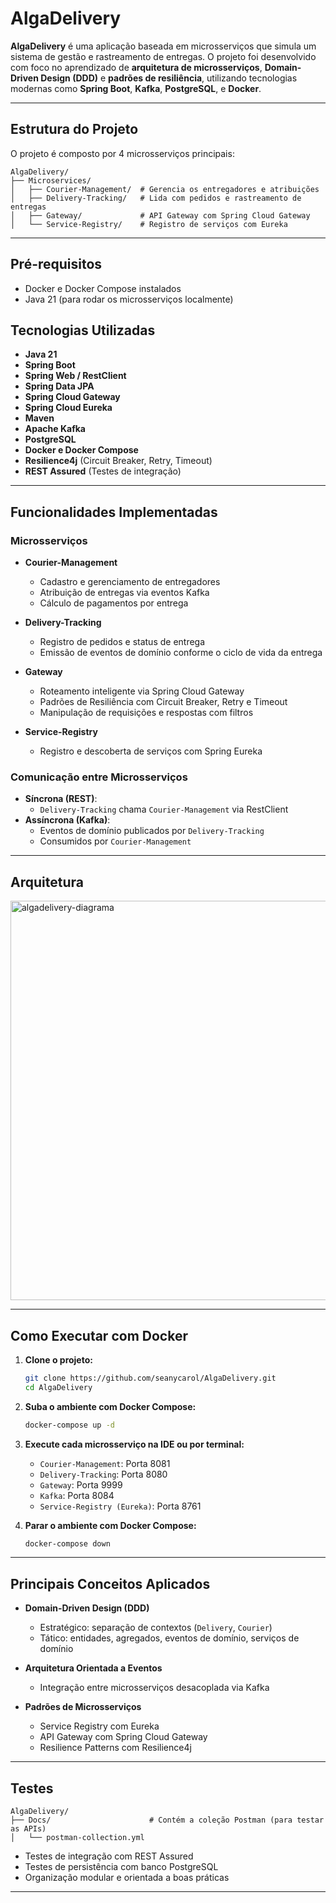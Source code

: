 
# AlgaDelivery

**AlgaDelivery** é uma aplicação baseada em microsserviços que simula um sistema de gestão e rastreamento de entregas. O projeto foi desenvolvido com foco no aprendizado de **arquitetura de microsserviços**, **Domain-Driven Design (DDD)** e **padrões de resiliência**, utilizando tecnologias modernas como **Spring Boot**, **Kafka**, **PostgreSQL**, e **Docker**.

---

## Estrutura do Projeto

O projeto é composto por 4 microsserviços principais:

```
AlgaDelivery/
├── Microservices/
│   ├── Courier-Management/  # Gerencia os entregadores e atribuições
│   ├── Delivery-Tracking/   # Lida com pedidos e rastreamento de entregas
│   ├── Gateway/             # API Gateway com Spring Cloud Gateway
│   └── Service-Registry/    # Registro de serviços com Eureka  
```

---

## Pré-requisitos

- Docker e Docker Compose instalados
- Java 21 (para rodar os microsserviços localmente)
  
##  Tecnologias Utilizadas

- **Java 21**
- **Spring Boot**
- **Spring Web / RestClient**
- **Spring Data JPA**
- **Spring Cloud Gateway**
- **Spring Cloud Eureka**
- **Maven**
- **Apache Kafka**
- **PostgreSQL**
- **Docker e Docker Compose**
- **Resilience4j** (Circuit Breaker, Retry, Timeout)
- **REST Assured** (Testes de integração)

---

## Funcionalidades Implementadas

### Microsserviços

- **Courier-Management**
  - Cadastro e gerenciamento de entregadores
  - Atribuição de entregas via eventos Kafka
  - Cálculo de pagamentos por entrega

- **Delivery-Tracking**
  - Registro de pedidos e status de entrega
  - Emissão de eventos de domínio conforme o ciclo de vida da entrega

- **Gateway**
  - Roteamento inteligente via Spring Cloud Gateway
  - Padrões de Resiliência com Circuit Breaker, Retry e Timeout
  - Manipulação de requisições e respostas com filtros

- **Service-Registry**
  - Registro e descoberta de serviços com Spring Eureka

### Comunicação entre Microsserviços

- **Síncrona (REST)**:
  - `Delivery-Tracking` chama `Courier-Management` via RestClient
- **Assíncrona (Kafka)**:
  - Eventos de domínio publicados por `Delivery-Tracking`
  - Consumidos por `Courier-Management`

---

## Arquitetura

<img width="982" height="639" alt="algadelivery-diagrama" src="https://github.com/user-attachments/assets/0d46638d-79be-4aaa-af6b-61ae01e969fb" />

---

## Como Executar com Docker

1. **Clone o projeto:**
   ```bash
   git clone https://github.com/seanycarol/AlgaDelivery.git
   cd AlgaDelivery
   ```

2. **Suba o ambiente com Docker Compose:**
   ```bash
   docker-compose up -d
   ```

3. **Execute cada microsserviço na IDE ou por terminal:**
   - `Courier-Management`: Porta 8081
   - `Delivery-Tracking`: Porta 8080
   - `Gateway`: Porta 9999  
   - `Kafka`: Porta 8084
   - `Service-Registry (Eureka)`: Porta 8761 

4. **Parar o ambiente com Docker Compose:**
   ```bash
   docker-compose down
   ```
---

## Principais Conceitos Aplicados

- **Domain-Driven Design (DDD)**
  - Estratégico: separação de contextos (`Delivery`, `Courier`)
  - Tático: entidades, agregados, eventos de domínio, serviços de domínio

- **Arquitetura Orientada a Eventos**
  - Integração entre microsserviços desacoplada via Kafka

- **Padrões de Microsserviços**
  - Service Registry com Eureka
  - API Gateway com Spring Cloud Gateway
  - Resilience Patterns com Resilience4j

---

## Testes

```
AlgaDelivery/
├── Docs/                      # Contém a coleção Postman (para testar as APIs)
│   └── postman-collection.yml
```

- Testes de integração com REST Assured
- Testes de persistência com banco PostgreSQL
- Organização modular e orientada a boas práticas

---
